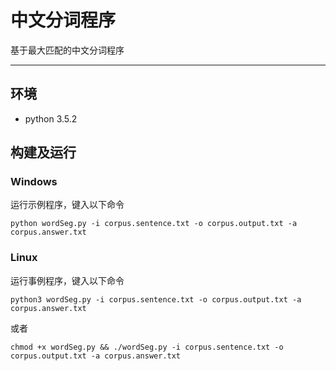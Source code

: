 # 中文分词程序
基于最大匹配的中文分词程序

-------------------


## 环境
+ python 3.5.2


## 构建及运行

### Windows
运行示例程序，键入以下命令

    python wordSeg.py -i corpus.sentence.txt -o corpus.output.txt -a corpus.answer.txt

### Linux
运行事例程序，键入以下命令

    python3 wordSeg.py -i corpus.sentence.txt -o corpus.output.txt -a corpus.answer.txt

或者

    chmod +x wordSeg.py && ./wordSeg.py -i corpus.sentence.txt -o corpus.output.txt -a corpus.answer.txt

